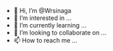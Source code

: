 - 👋 Hi, I’m @Wrsinaga
- 👀 I’m interested in ...
- 🌱 I’m currently learning ...
- 💞️ I’m looking to collaborate on ...
- 📫 How to reach me ...

<!---
Wrsinaga/Wrsinaga is a ✨ special ✨ repository because its `README.md` (this file) appears on your GitHub profile.
You can click the Preview link to take a look at your changes.
--->
